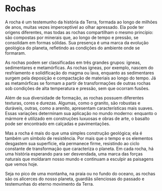 # Rochas
A rocha é um testemunho da história da Terra, formada ao longo de milhões de anos, muitas vezes imperceptível ao olhar apressado. Ela pode ter origens diferentes, mas todas as rochas compartilham o mesmo princípio: são compostas por minerais que, ao longo de tempo e pressão, se consolidam em formas sólidas. Sua presença é uma marca da evolução geológica do planeta, refletindo as condições do ambiente onde se formaram.

As rochas podem ser classificadas em três grandes grupos: ígneas, sedimentares e metamórficas. As rochas ígneas, por exemplo, nascem do resfriamento e solidificação do magma ou lava, enquanto as sedimentares surgem pela deposição e compactação de materiais ao longo do tempo. Já as metamórficas se formam a partir de transformações de outras rochas sob condições de alta temperatura e pressão, sem que ocorram fusões.

Além de sua diversidade de formação, as rochas possuem diferentes texturas, cores e durezas. Algumas, como o granito, são robustas e duráveis, outras, como a arenito, apresentam características mais suaves. Essas variações determinam sua aplicação no mundo moderno: enquanto o mármore é utilizado em construções luxuosas e obras de arte, o basalto pode ser encontrado em calçadas e pavimentações.

Mas a rocha é mais do que uma simples construção geológica; ela é também um símbolo de resistência. Por mais que o tempo e os elementos desgastem sua superfície, ela permanece firme, resistindo ao ciclo constante de transformação que caracteriza o planeta. Em cada rocha, há uma história esperando para ser desvendada, uma marca das forças naturais que moldaram nosso mundo e continuam a esculpir as paisagens que vemos hoje.

Seja no pico de uma montanha, na praia ou no fundo do oceano, as rochas são os alicerces do nosso planeta, guardiãs silenciosas do passado e testemunhas do eterno movimento da Terra.

